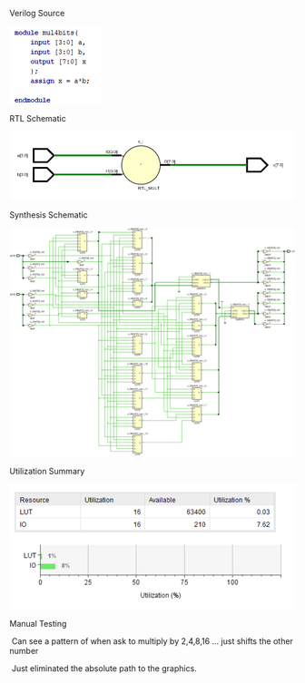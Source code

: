 

Verilog Source

![1544638599762](1544638599762.png)

RTL Schematic

![1544638503457](1544638503457.png)

Synthesis Schematic

![1544638844675](1544638844675.png)

Utilization Summary

![1544639313670](1544639313670.png)

Manual Testing

​		Can see a pattern of when ask to multiply by 2,4,8,16 ... just shifts the other number	 

​		Just eliminated the absolute path to the graphics.



